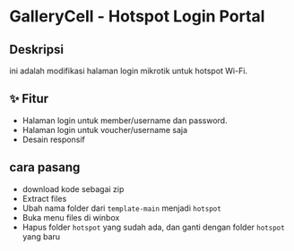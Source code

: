 # GalleryCell - Hotspot Login Portal


##  Deskripsi

ini adalah modifikasi halaman login mikrotik untuk hotspot Wi-Fi.

## ✨ Fitur

-   Halaman login untuk member/username dan password.
-   Halaman login untuk voucher/username saja
-   Desain responsif

## cara pasang
-  download kode sebagai zip
-  Extract files
-  Ubah nama folder dari `template-main` menjadi `hotspot`
-  Buka menu files di winbox
-  Hapus folder `hotspot` yang sudah ada, dan ganti dengan folder `hotspot` yang baru
